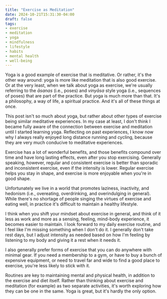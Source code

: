 ```yaml
---
title: "Exercise as Meditation"
date: 2024-10-21T15:31:30-04:00
draft: false
tags:
- exercise
- meditation
- yoga
- mindfulness
- lifestyle
- habits
- mental health
- well-being
---
```


Yoga is a good example of exercise that is meditative. Or rather, it's the other
way around: yoga is more like meditation that is also good exercise. Or at the
very least, when we talk about yoga as exercise, we're usually referring to the
_āsanas_ (i.e., poses) and _vinyāsa_ style yoga (i.e., sequences of poses) that
are part of the practice. But yoga is much more than that. It's a philosophy, a
way of life, a spiritual practice. And it's all of these things at once.

This post isn't so much about yoga, but rather about other types of exercise
being similar meditative experiences. In my case at least, I don't think I
became fully aware of the connection between exercise and meditation until I
started learning yoga. Reflecting on past experiences, I know now why I always
really enjoyed long distance running and cycling, because they are very much
conducive to meditative experiences.

Exercise has a lot of wonderful benefits, and those benefits compound over time
and have long lasting effects, even after you stop exercising. Generally
speaking, however, regular and consistent exercise is better than sporadic and
inconsistent exercise, even if the intensity is lower. Regular exercise helps
you stay in shape, and exercise is more enjoyable when you're in good shape.

Unfortunately we live in a world that promotes laziness, inactivity, and
hedonism (i.e., overeating, overdrinking, and overindulging in general). While
there's no shortage of people singing the virtues of exercise and eating well,
in practice it's difficult to maintain a healthy lifestyle.

I think when you shift your mindset about exercise in general, and think of it
less as work and more as a sensing, feeling, mind-body experience, it becomes
easier to maintain. I look forward to my daily exercise routine, and I feel like
I'm missing something when I don't do it. I generally don't take rest days, but
I adjust intensity as needed based on how I'm feeling by listening to my body
and giving it a rest when it needs it.

I also generally prefer forms of exercise that you can do anywhere with minimal
gear. If you need a membership to a gym, or have to buy a bunch of expensive
equipment, or need to travel far and wide to find a good place to exercise,
you're less likely to stick with it.

Routines are key to maintaining mental and physical health, in addition to the
exercise and diet itself. Rather than thinking about exercise and meditation
(for example) as two separate activities, it's worth exploring how they can be
one in the same. Yoga is great, but it's hardly the only option.
